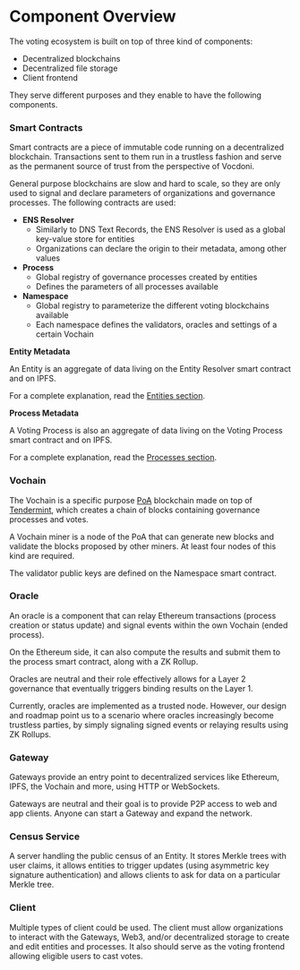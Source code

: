 # Component Overview

The voting ecosystem is built on top of three kind of components:

* Decentralized blockchains
* Decentralized file storage
* Client frontend

They serve different purposes and they enable to have the following components.

### Smart Contracts <a href="#smart-contracts" id="smart-contracts"></a>

Smart contracts are a piece of immutable code running on a decentralized blockchain. Transactions sent to them run in a trustless fashion and serve as the permanent source of trust from the perspective of Vocdoni.

General purpose blockchains are slow and hard to scale, so they are only used to signal and declare parameters of organizations and governance processes. The following contracts are used:

* **ENS Resolver**
  * Similarly to DNS Text Records, the ENS Resolver is used as a global key-value store for entities
  * Organizations can declare the origin to their metadata, among other values
* **Process**
  * Global registry of governance processes created by entities
  * Defines the parameters of all processes available
* **Namespace**
  * Global registry to parameterize the different voting blockchains available
  * Each namespace defines the validators, oracles and settings of a certain Vochain

**Entity Metadata**

An Entity is an aggregate of data living on the Entity Resolver smart contract and on IPFS.

For a complete explanation, read the [Entities section](https://docs.vocdoni.io/architecture/smart-contracts/entity-resolver).

**Process Metadata**

A Voting Process is also an aggregate of data living on the Voting Process smart contract and on IPFS.

For a complete explanation, read the [Processes section](https://docs.vocdoni.io/architecture/smart-contracts/process).

### Vochain <a href="#vochain" id="vochain"></a>

The Vochain is a specific purpose [PoA](https://en.wikipedia.org/wiki/Proof\_of\_authority) blockchain made on top of [Tendermint](https://tendermint.com), which creates a chain of blocks containing governance processes and votes.

A Vochain miner is a node of the PoA that can generate new blocks and validate the blocks proposed by other miners. At least four nodes of this kind are required.

The validator public keys are defined on the Namespace smart contract.

### Oracle <a href="#oracle" id="oracle"></a>

An oracle is a component that can relay Ethereum transactions (process creation or status update) and signal events within the own Vochain (ended process).

On the Ethereum side, it can also compute the results and submit them to the process smart contract, along with a ZK Rollup.

Oracles are neutral and their role effectively allows for a Layer 2 governance that eventually triggers binding results on the Layer 1.

Currently, oracles are implemented as a trusted node. However, our design and roadmap point us to a scenario where oracles increasingly become trustless parties, by simply signaling signed events or relaying results using ZK Rollups.

### Gateway <a href="#gateway" id="gateway"></a>

Gateways provide an entry point to decentralized services like Ethereum, IPFS, the Vochain and more, using HTTP or WebSockets.

Gateways are neutral and their goal is to provide P2P access to web and app clients. Anyone can start a Gateway and expand the network.

### Census Service <a href="#census-service" id="census-service"></a>

A server handling the public census of an Entity. It stores Merkle trees with user claims, it allows entities to trigger updates (using asymmetric key signature authentication) and allows clients to ask for data on a particular Merkle tree.

### Client <a href="#client" id="client"></a>

Multiple types of client could be used. The client must allow organizations to interact with the Gateways, Web3, and/or decentralized storage to create and edit entities and processes. It also should serve as the voting frontend allowing eligible users to cast votes.
